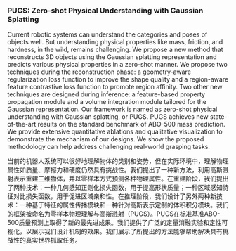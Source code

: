 ### PUGS: Zero-shot Physical Understanding with Gaussian Splatting

Current robotic systems can understand the categories and poses of objects well. But understanding physical properties like mass, friction, and hardness, in the wild, remains challenging. We propose a new method that reconstructs 3D objects using the Gaussian splatting representation and predicts various physical properties in a zero-shot manner. We propose two techniques during the reconstruction phase: a geometry-aware regularization loss function to improve the shape quality and a region-aware feature contrastive loss function to promote region affinity. Two other new techniques are designed during inference: a feature-based property propagation module and a volume integration module tailored for the Gaussian representation. Our framework is named as zero-shot physical understanding with Gaussian splatting, or PUGS. PUGS achieves new state-of-the-art results on the standard benchmark of ABO-500 mass prediction. We provide extensive quantitative ablations and qualitative visualization to demonstrate the mechanism of our designs. We show the proposed methodology can help address challenging real-world grasping tasks.

当前的机器人系统可以很好地理解物体的类别和姿势，但在实际环境中，理解物理属性如质量、摩擦力和硬度仍然具有挑战性。我们提出了一种新方法，利用高斯溅射表示重建三维物体，并以零样本方式预测各种物理属性。在重建阶段，我们提出了两种技术：一种几何感知正则化损失函数，用于提高形状质量；一种区域感知特征对比损失函数，用于促进区域亲和性。在推理阶段，我们设计了另外两种新技术：一种基于特征的属性传播模块和一种针对高斯表示定制的体积积分模块。我们的框架被命名为零样本物理理解与高斯溅射（PUGS）。PUGS在标准基准ABO-500质量预测上取得了新的最先进成果。我们提供了广泛的定量消融实验和定性可视化，以展示我们设计机制的效果。我们展示了所提出的方法能够帮助解决具有挑战性的真实世界抓取任务。
